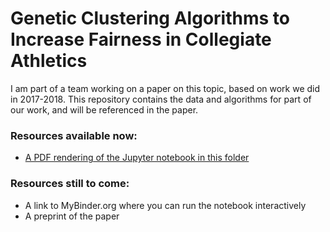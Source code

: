 
# Genetic Clustering Algorithms to Increase Fairness in Collegiate Athletics

I am part of a team working on a paper on this topic, based on
work we did in 2017-2018.  This repository contains the data and
algorithms for part of our work, and will be referenced in the
paper.

### Resources available now:

 * [A PDF rendering of the Jupyter notebook in this folder](ncaa_region_optimizer.pdf)

### Resources still to come:

 * A link to MyBinder.org where you can run the notebook interactively
 * A preprint of the paper

